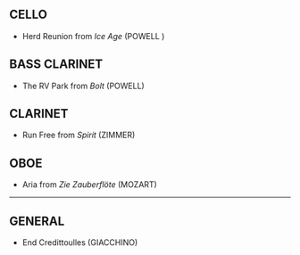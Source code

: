 ## CELLO
- Herd Reunion from *Ice Age* (POWELL )

## BASS CLARINET
- The RV Park from *Bolt* (POWELL)

## CLARINET
- Run Free from *Spirit* (ZIMMER)

## OBOE
- Aria from *Zie Zauberflöte* (MOZART)


---------------

## GENERAL

- End Credittoulles (GIACCHINO)